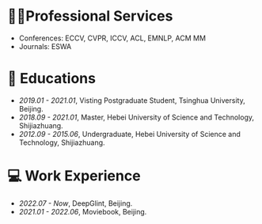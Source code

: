 # 🧑‍🏫Professional Services
- Conferences: ECCV, CVPR, ICCV, ACL, EMNLP, ACM MM
- Journals: ESWA

# 📖 Educations
- *2019.01 - 2021.01*, Visting Postgraduate Student, Tsinghua University, Beijing.
- *2018.09 - 2021.01*, Master, Hebei University of Science and Technology, Shijiazhuang.
- *2012.09 - 2015.06*, Undergraduate, Hebei University of Science and Technology, Shijiazhuang.

# 💻 Work Experience
- *2022.07 - Now*, DeepGlint, Beijing.
- *2021.01 - 2022.06*, Moviebook, Beijing.

# 
<div style="width: 200px; margin: 0 auto;">
    <script type="text/javascript" id="clstr_globe" src="//clustrmaps.com/globe.js?d=Wi0fgGUeD2uvqrUea-ysKX9I1v29v1RyjjROmaJakKs"></script>
</div>
